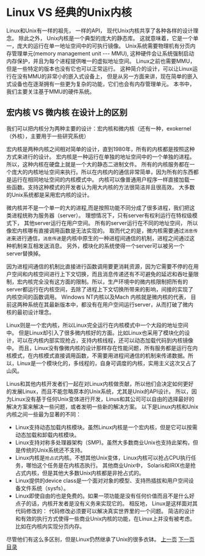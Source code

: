 # Linux VS 经典的Unix内核

Linux和Unix有一样的祖先， 一样的API， 现代Unix内核共享了各种各样的设计理念。 除此之外， Unix内核是一个典型的庞大的静态库。 这就意味着，它是一个单一，庞大的运行在单一地址空间中的可执行镜像。 Unix系统需要物理机有分页内存管理单元(memory management unit --- MMU), 这种硬件会让系统强制启动内存保护，并且为每个进程提供唯一的虚拟地址空间。 Linux之前也需要MMU，但是一些特定的版本也没有它也可以正常运行。 这种简介的设计，可以让Linux运行在没有MMU的非常小的嵌入式设备上， 但是从另一方面来讲，现在简单的嵌入式设备也在逐渐拥有一些更为复杂的功能，它们也会有内存管理单元。 本书中，我们主要关注基于MMU的硬件系统。

## 宏内核 VS 微内核 在设计上的区别

我们可以把内核分为两种主要的设计：宏内核和微内核（还有一种，exokernel（外核），主要用于一些研究系统）

宏内核是两种内核之间相对简单的设计，直到1980年，所有的内核都是按照这种方式来进行的设计。 宏内核是一种运行在单独的地址空间中的一个单独的进程。所以，这种内核在硬盘上就是一个大的静态二进制文件。 所有的内核服务都在一个庞大的内核地址空间来执行。所以在内核内的通信非常简单，因为所有的东西都是运行在相同地址空间的内核模式中。 内核可以像普通用户程序一样直接加载一些函数。支持这种模式的开发者认为用大内核的方法很简洁并且很高效。 大多数的Unix系统都是采用宏内核的设计。

微内核并不是一个单一的大的进程,而是按照功能不同分成了很多进程，我们把这类进程统称为服务器（server）。 理想情况下，只有server有权利运行在特权级模式下， 其他server运行在用户空间。 所有的server运行在不同的地址空间， 所以像宏内核哪有直接调用函数是无法实现的。 取而代之的是，微内核需要通过`消息传递`来进行通信，`消息传递`是内核中原生的一种进程间通信的机制，进程之间通过这种机制来互相发送消息。 另外，模块化的系统使得一个server可以被另一个server替换掉。

因为进程间通信的机制比直接进行函数调用要更消耗资源，因为它需要不停的在用户空间和内核空间进行上下文切换，而且消息传递还有不可避免的延迟和吞吐量限制，宏内核完全没有这方面的限制。所以，生产环境中的微内核限制把所有的server都运行在内核空间，去除了进程上下文切换所带来的影响，间接的实现了内核空间的函数调用。 Windows NT内核以及Mach 内核就是微内核的代表， 目前这两种系统在其最新版本中，都没有在用户空间运行server，从而打破了微内核的最初设计理念。

Linux则是一个宏内核，所以Linux完全运行在内核模式中一个大段的地址空间中。 但是Linux却引入了很多微内核好的方面。比如Linux也采用了模块化的设计，可以在内核内部实现抢占，支持内核线程，还可以动态加载代码到内核镜像中。 而且，Linux没有像微内核的设计那样存在性能问题，所有服务都是运行在内核模式，在内核模式直接调用函数，不需要用进程间通信的机制来传递数据。所以，Linux是一个模块化的，多线程的，自身可调度的内核，实用主义这次又占了山风。

Linus和其他内核开发者们一起在对Linux内核做贡献，所以他们会决定如何更好的发展Linux，而且不能忽略原本的Unix系统，尤其是Unix的API设计。 所以，因为Linux没有基于任何Unix变体进行开发，Linus和其公司可以自由的选择最好的解决方案来解决一些问题，或者发明一些新的解决方案。 以下是Linux内核和Unix内核之间一些最为显著的不同：
+ Linux支持动态加载内核模块。虽然Linux内核是一个宏内核，但是它可以按需动态加载和卸载内核模块。
+ Linux支持对称多处理器架构（SMP)。虽然大多数商业Unix也支持此架构，但是传统的Unix系统还不支持。
+ Linux内核是`抢占式`内核。不想其他Unix变体，Linux内核可以抢占CPU执行任务，哪怕这个任务是在内核态执行。 其他商业Unix中， Solaris和IRIX也是抢占式内核，但是其他大多数Unix内核都是非抢占式的。
+ Linux提供的device class是一个面对对象的模型、支持热插拔和用户空间设备文件系统（sysfs）。
+ Linux即使自由的也是免费的。如果一项功能是没有任何价值而且不是什么好点子的话，内核开发者是没有义务来实现它的。 相反地， Linux是这样面对其代码修改的： 代码修改必须要可以解决真实世界里的一个问题。 简洁的设计和有效的执行方式使得一些商业Unix内核的功能，在Linux上并没有被考虑。 比如在内核内实现分页内存。

尽管他们有这么多区别，但是Linux仍然继承了Unix的很多衣钵。
[上一页](overview-of-operating-system.md) [下一页](linux-kernel-version.md) [目录](../README.md)